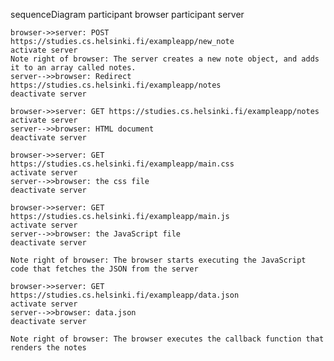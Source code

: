 sequenceDiagram
    participant browser
    participant server

    browser->>server: POST https://studies.cs.helsinki.fi/exampleapp/new_note
    activate server
    Note right of browser: The server creates a new note object, and adds it to an array called notes.
    server-->>browser: Redirect https://studies.cs.helsinki.fi/exampleapp/notes
    deactivate server

    browser->>server: GET https://studies.cs.helsinki.fi/exampleapp/notes
    activate server
    server-->>browser: HTML document
    deactivate server

    browser->>server: GET https://studies.cs.helsinki.fi/exampleapp/main.css
    activate server
    server-->>browser: the css file
    deactivate server

    browser->>server: GET https://studies.cs.helsinki.fi/exampleapp/main.js
    activate server
    server-->>browser: the JavaScript file
    deactivate server

    Note right of browser: The browser starts executing the JavaScript code that fetches the JSON from the server

    browser->>server: GET https://studies.cs.helsinki.fi/exampleapp/data.json
    activate server
    server-->>browser: data.json
    deactivate server

    Note right of browser: The browser executes the callback function that renders the notes